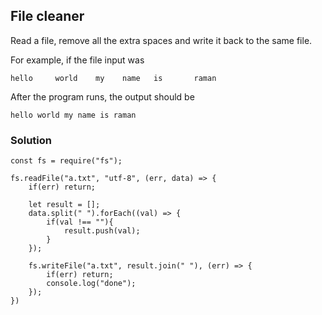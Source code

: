 ## File cleaner
Read a file, remove all the extra spaces and write it back to the same file.

For example, if the file input was
```
hello     world    my    name   is       raman
```

After the program runs, the output should be

```
hello world my name is raman
```

### Solution

```
const fs = require("fs");

fs.readFile("a.txt", "utf-8", (err, data) => {
    if(err) return;

    let result = [];
    data.split(" ").forEach((val) => {
        if(val !== ""){
            result.push(val);
        }
    });

    fs.writeFile("a.txt", result.join(" "), (err) => {
        if(err) return;
        console.log("done");
    });
})

```